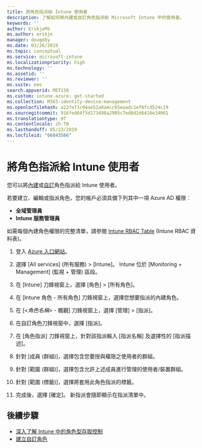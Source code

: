 ```yaml
---
title: 將角色指派給 Intune 使用者
description: 了解如何將內建或自訂角色指派給 Microsoft Intune 中的使用者。
keywords: ''
author: ErikjeMS
ms.author: erikje
manager: dougeby
ms.date: 03/26/2019
ms.topic: conceptual
ms.service: microsoft-intune
ms.localizationpriority: high
ms.technology: ''
ms.assetid: ''
ms.reviewer: ''
ms.suite: ems
search.appverid: MET150
ms.custom: intune-azure; get-started
ms.collection: M365-identity-device-management
ms.openlocfilehash: a22fef1c04ae52a8a4cc65eaadc1ef6fcd524c19
ms.sourcegitcommit: 916fed64f3d173498a2905c7ed8d2d6416e34061
ms.translationtype: HT
ms.contentlocale: zh-TW
ms.lasthandoff: 05/23/2019
ms.locfileid: "66043586"
---
```

# <a name="assign-a-role-to-an-intune-user"></a>將角色指派給 Intune 使用者

您可以將[內建](role-based-access-control.md#built-in-roles)或[自訂](create-custom-role.md)角色指派給 Intune 使用者。

若要建立、編輯或指派角色，您的帳戶必須具備下列其中一項 Azure AD 權限︰
- **全域管理員**
- **Intune 服務管理員**

如需每個內建角色權限的完整清單，請參閱 [Intune RBAC Table](https://gallery.technet.microsoft.com/Intune-RBAC-table-2e3c9a1a) (Intune RBAC 資料表)。

1. 登入 [Azure 入口網站](https://portal.azure.com)。

2. 選擇 [All services] (所有服務) > [Intune]。 Intune 位於 [Monitoring + Management] (監視 + 管理) 區段。

3. 在 [Intune] 刀鋒視窗上，選擇 [角色] > [所有角色]。

4. 在 [Intune 角色 - 所有角色] 刀鋒視窗上，選擇您想要指派的內建角色。

5. 在 [<*角色名稱*> - 概觀] 刀鋒視窗上，選擇 [管理] > [指派]。

6. 在自訂角色刀鋒視窗中，選擇 [指派]。

7. 在 [角色指派] 刀鋒視窗上，針對該指派輸入 [指派名稱] 及選擇性的 [指派描述]。

8. 針對 [成員 (群組)]，選擇包含您要授與權限之使用者的群組。

9. 針對 [範圍 (群組)]，選擇包含允許上述成員進行管理的使用者/裝置群組。

10. 針對 [範圍 (標籤)]，選擇將套用此角色指派的標籤。

11. 完成後，選擇 [確定]。 新指派會隨即顯示在指派清單中。


## <a name="next-steps"></a>後續步驟
- [深入了解 Intune 中的角色型存取控制](role-based-access-control.md)
- [建立自訂角色](create-custom-role.md)
